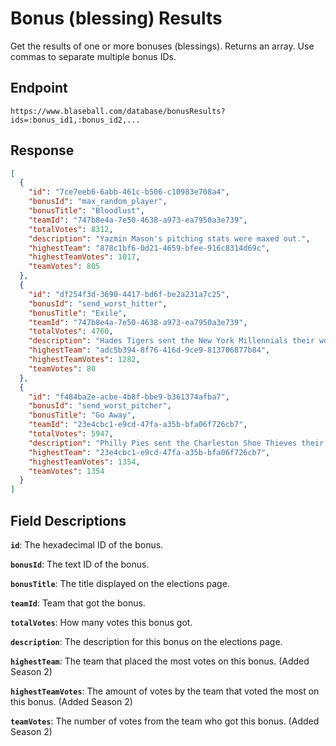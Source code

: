 # Bonus (blessing) Results

Get the results of one or more bonuses (blessings). Returns an array. Use commas to separate multiple bonus IDs.

## Endpoint

`https://www.blaseball.com/database/bonusResults?ids=:bonus_id1,:bonus_id2,...`

## Response

```json
[
  {
    "id": "7ce7eeb6-6abb-461c-b506-c10983e708a4",
    "bonusId": "max_random_player",
    "bonusTitle": "Bloodlust",
    "teamId": "747b8e4a-7e50-4638-a973-ea7950a3e739",
    "totalVotes": 8312,
    "description": "Yazmin Mason's pitching stats were maxed out.",
    "highestTeam": "878c1bf6-0d21-4659-bfee-916c8314d69c",
    "highestTeamVotes": 1017,
    "teamVotes": 805
  },
  {
    "id": "df254f3d-3690-4417-bd6f-be2a231a7c25",
    "bonusId": "send_worst_hitter",
    "bonusTitle": "Exile",
    "teamId": "747b8e4a-7e50-4638-a973-ea7950a3e739",
    "totalVotes": 4760,
    "description": "Hades Tigers sent the New York Millennials their worst hitter, Alyssa Harrell, and got back a random hitter, Mclaughlin Scorpler.",
    "highestTeam": "adc5b394-8f76-416d-9ce9-813706877b84",
    "highestTeamVotes": 1282,
    "teamVotes": 80
  },
  {
    "id": "f484ba2e-acbe-4b8f-bbe9-b361374afba7",
    "bonusId": "send_worst_pitcher",
    "bonusTitle": "Go Away",
    "teamId": "23e4cbc1-e9cd-47fa-a35b-bfa06f726cb7",
    "totalVotes": 5947,
    "description": "Philly Pies sent the Charleston Shoe Thieves their worst pitcher, Kevin Dudley, and got back a random pitcher, Forrest Bookbaby.",
    "highestTeam": "23e4cbc1-e9cd-47fa-a35b-bfa06f726cb7",
    "highestTeamVotes": 1354,
    "teamVotes": 1354
  }
]
```

## Field Descriptions

**`id`**: The hexadecimal ID of the bonus.

**`bonusId`**: The text ID of the bonus.

**`bonusTitle`**: The title displayed on the elections page.

**`teamId`**: Team that got the bonus.

**`totalVotes`**: How many votes this bonus got.

**`description`**: The description for this bonus on the elections page.

**`highestTeam`**: The team that placed the most votes on this bonus. (Added Season 2)

**`highestTeamVotes`**: The amount of votes by the team that voted the most on this bonus. (Added Season 2)

**`teamVotes`**: The number of votes from the team who got this bonus. (Added Season 2)
